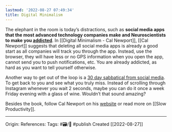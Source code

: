 ```yaml
---
lastmod: '2022-08-27 07:49:34'
title: Digital Minimalism
---
```


The elephant in the room is today’s distractions, such as **social media apps that the most advanced technology companies make and Neuroscientists to make you [addicted](https://www.ted.com/talks/tristan_harris_how_a_handful_of_tech_companies_control_billions_of_minds_every_day)**. In [[Digital Minimalism - Cal Newport]], [[Cal Newport]] suggests that deleting all social media apps is already a good start as all companies will track you through the app. Instead, use the browser, they will have less or no GPS information when you open the app, cannot send you to push notifications, etc. You are already addicted, as hard as you want to tell yourself otherwise.

Another way to get out of the loop is a [30 day sabbatical from social media](https://www.calnewport.com/blog/2016/09/21/quit-social-media/). To get back to you and see what you truly miss. Instead of scrolling through Instagram whenever you wait 2 seconds, maybe you can do it once a week Friday evening with a glass of wine. Wouldn’t that sound amazing?

Besides the book, follow Cal Newport on his [website](https://www.calnewport.com/) or read more on [[Slow Productivity]].

---
Origin: 
References: 
Tags: #🗃/🌻 #publish 
Created [[2022-08-27]]